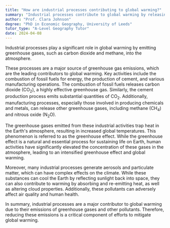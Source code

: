 ```yaml
---
title: "How are industrial processes contributing to global warming?"
summary: "Industrial processes contribute to global warming by releasing greenhouse gases, such as carbon dioxide and methane, into the atmosphere."
author: "Prof. Clara Johnson"
degree: "PhD in Economic Geography, University of Leeds"
tutor_type: "A-Level Geography Tutor"
date: 2024-04-08
---
```


Industrial processes play a significant role in global warming by emitting greenhouse gases, such as carbon dioxide and methane, into the atmosphere.

These processes are a major source of greenhouse gas emissions, which are the leading contributors to global warming. Key activities include the combustion of fossil fuels for energy, the production of cement, and various manufacturing operations. The combustion of fossil fuels releases carbon dioxide ($\text{CO}_2$), a highly effective greenhouse gas. Similarly, the cement production process emits substantial quantities of $\text{CO}_2$. Additionally, manufacturing processes, especially those involved in producing chemicals and metals, can release other greenhouse gases, including methane ($\text{CH}_4$) and nitrous oxide ($\text{N}_2\text{O}$).

The greenhouse gases emitted from these industrial activities trap heat in the Earth's atmosphere, resulting in increased global temperatures. This phenomenon is referred to as the greenhouse effect. While the greenhouse effect is a natural and essential process for sustaining life on Earth, human activities have significantly elevated the concentration of these gases in the atmosphere, leading to an intensified greenhouse effect and global warming.

Moreover, many industrial processes generate aerosols and particulate matter, which can have complex effects on the climate. While these substances can cool the Earth by reflecting sunlight back into space, they can also contribute to warming by absorbing and re-emitting heat, as well as altering cloud properties. Additionally, these pollutants can adversely affect air quality and human health.

In summary, industrial processes are a major contributor to global warming due to their emissions of greenhouse gases and other pollutants. Therefore, reducing these emissions is a critical component of efforts to mitigate global warming.
    